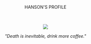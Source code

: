 <p align="center">HANSON'S PROFILE</p>
ㅤ
<p align="center">
  <img src="https://64.media.tumblr.com/8c4a2040f5eb64575044cebc18505e77/396d5c3c866d9db3-96/s640x960/6636b174612f125b21ed3c330a44fe351233197f.jpg"></img>
</p>

<p align="center">
  <i>"Death is inevitable, drink more coffee."</i>
</p>
